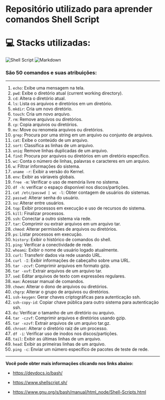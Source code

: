 # Repositório utilizado para aprender comandos Shell Script

# 💻 Stacks utilizadas:
![Shell Script](https://img.shields.io/badge/shell_script-%23121011.svg?style=for-the-badge&logo=gnu-bash&logoColor=%23F7DF1E) ![Markdown](https://img.shields.io/badge/markdown-%23000000.svg?style=for-the-badge&logo=markdown&logoColor=%23F7DF1E) 
### São 50 comandos e suas atribuições:
---

1.  `echo`: Exibe uma mensagem na tela.
2.  `pwd`: Exibe o diretório atual (current working directory).
3.  `cd`: Altera o diretório atual.
4.  `ls`: Lista os arquivos e diretórios em um diretório.
5.  `mkdir`: Cria um novo diretório.
6.  `touch`: Cria um novo arquivo.
7.  `rm`: Remove arquivos ou diretórios.
8.  `cp`: Copia arquivos ou diretórios.
9.  `mv`: Move ou renomeia arquivos ou diretórios.
10. `grep`: Procura por uma string em um arquivo ou conjunto de arquivos.
11. `cat`: Exibe o conteúdo de um arquivo.
12. `sort`: Classifica as linhas de um arquivo.
13. `uniq`: Remove linhas duplicadas de um arquivo.
14. `find`: Procura por arquivos ou diretórios em um diretório específico.
15. `wc`: Conta o número de linhas, palavras e caracteres em um arquivo.
16. `w`: Filtrar informações do sistema.
17. `uname -r`: Exibir a versão do Kernel.
18. `env`: Exibir as váriaveis globais.
19. `free -m`: Verificar o uso de memória livre no sistema.
20. `df -h`: verificar o espaço disponível nos discos/partições.
21. `cat /etc/passwd | wc -l`: Obter contagem de usuários do sistemas.
22. `passwd`: Alterar senha do usuário.
23. `su`: Alterar entre usuários.
24. `top`: Exibir processos em execução e uso de recursos do sistema.
25. `kill`: Finalizar processos.
26. `ssh`: Conectar a outro sistema via rede.
27. `tar`: Comprimir ou extrair arquivos em um arquivo tar.
28. `chmod`: Alterar permissões de arquivos ou diretórios.
29. `ps`: Listar processos em execução.
30. `history`: Exibir o histórico de comandos do shell.
31. `ping`: Verificar a conectividade de rede.
32. `whoami`: Exibir o nome de usuário logado atualmente.
33. `curl`: Transferir dados via rede usando URL.
34. `curl -I`: Exibir informações de cabeçalho sobre uma URL.
35. `tar -zcvf`: Comprimir arquivos em formato gzip.
36. `tar -xvf`: Extrair arquivos de um arquivo tar.
37. `sed`: Editar arquivos de texto com expressões regulares.
38. `man`: Acessar manual de comandos.
39. `chown`: Alterar o dono de arquivos ou diretórios.
40. `chgrp`: Alterar o grupo de arquivos ou diretórios.
41. `ssh-keygen`: Gerar chaves criptográficas para autenticação ssh.
42. `ssh-copy-id`: Copiar chave pública para outro sistema para autenticação ssh.
43. `du`: Verificar o tamanho de um diretório ou arquivo.
44. `tar -czvf`: Comprimir arquivos e diretórios usando gzip.
45. `tar -xzvf`: Extrair arquivos de um arquivo tar.gz.
46. `chroot`: Alterar o diretório raiz de um processo.
47. `df -i`: Verificar uso de inodos nos discos/partições.
48. `tail`: Exibir as últimas linhas de um arquivo.
49. `head`: Exibir as primeiras linhas de um arquivo.
50. `ping -c`: Enviar um número específico de pacotes de teste de rede.

---
**Você pode obter mais informações clicando nos links abaixo:**



* https://devdocs.io/bash/

* https://www.shellscript.sh/

* https://www.gnu.org/s/bash/manual/html_node/Shell-Scripts.html
 

